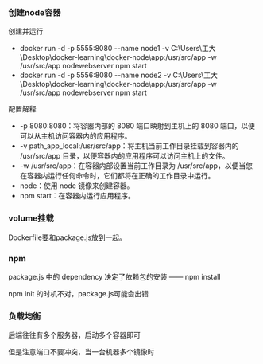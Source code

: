 ### 创建node容器

创建并运行
- docker run -d -p 5555:8080 --name node1 -v C:\Users\工大\Desktop\docker-learning\docker-node\app:/usr/src/app -w /usr/src/app nodewebserver npm start
- docker run -d -p 5556:8080 --name node2 -v C:\Users\工大\Desktop\docker-learning\docker-node\app:/usr/src/app -w /usr/src/app nodewebserver npm start

配置解释
- -p 8080:8080：将容器内部的 8080 端口映射到主机上的 8080 端口，以便可以从主机访问容器内的应用程序。
- -v path_app_local:/usr/src/app：将主机当前工作目录挂载到容器内的 /usr/src/app 目录，以便容器内的应用程序可以访问主机上的文件。
- -w /usr/src/app：在容器内部设置当前工作目录为 /usr/src/app，以便当您在容器内运行任何命令时，它们都将在正确的工作目录中运行。
- node：使用 node 镜像来创建容器。
- npm start：在容器内运行应用程序。


### volume挂载

Dockerfile要和package.js放到一起。

### npm 

package.js 中的 dependency 决定了依赖包的安装 —— npm install

npm init 的时机不对，package.js可能会出错

### 负载均衡

后端往往有多个服务器，启动多个容器即可

但是注意端口不要冲突，当一台机器多个镜像时